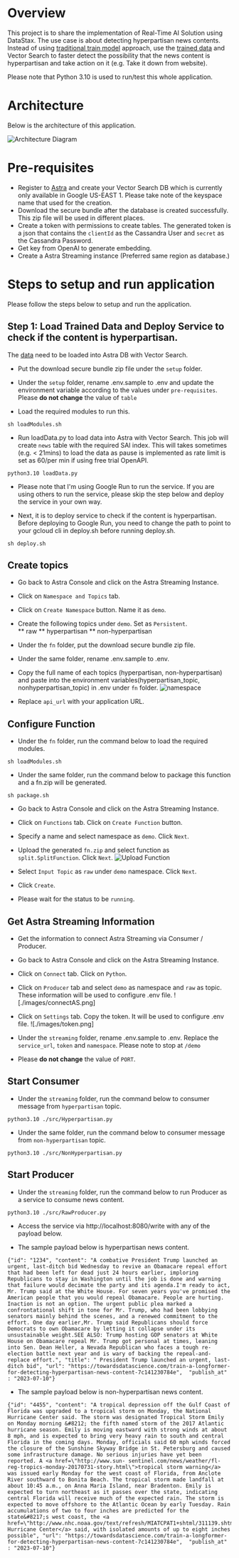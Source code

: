 # Overview 

This project is to share the implementation of Real-Time AI Solution using DataStax.    The use case is about detecting hyperpartisan news contents.  Instead of using [traditional train model](https://towardsdatascience.com/train-a-longformer-for-detecting-hyperpartisan-news-content-7c141230784e) approach,  use the [trained data](https://huggingface.co/datasets/hyperpartisan_news_detection) and Vector Search to faster detect the possibility that the news content is hyperpartisan and take action on it (e.g. Take it down from website).

Please note that Python 3.10 is used to run/test this whole application. 

# Architecture 

Below is the architecture of this application.   

![Architecture Diagram](./images/architectureDiagram.png)

# Pre-requisites

* Register to [Astra](http://astra.datastax.com) and create your Vector Search DB which is currently only available in Google US-EAST 1.  Please take note of the keyspace name that used for the creation. 
* Download the secure bundle after the database is created successfully.  This zip file will be used in different places.    
* Create a token with permissions to create tables.  The generated token is a json that contains the `clientId` as the Cassandra User and `secret` as the Cassandra Password. 
* Get key from OpenAI to generate embedding.  
* Create a Astra Streaming instance (Preferred same region as database.)

# Steps to setup and run application

Please follow the steps below to setup and run the application.   

## Step 1: Load Trained Data and Deploy Service to check if the content is hyperpartisan.  

The [data]((https://huggingface.co/datasets/hyperpartisan_news_detection)) need to be loaded into Astra DB with Vector Search.

* Put the download secure bundle zip file under the `setup` folder. 

* Under the `setup` folder,  rename .env.sample to .env and update the environment variable according to the values under `pre-requisites`.    Please **do not change** the value of `table`

* Load the required modules to run this. 
```
sh loadModules.sh
```

* Run loadData.py to load data into Astra with Vector Search.    This job will create `news` table with the required SAI index.   This will takes sometimes (e.g. < 21mins) to load the data as pause is implemented as rate limit is set as 60/per min if using free trial OpenAPI.
```
python3.10 loadData.py
``` 
* Please note that I'm using Google Run to run the service.   If you are using others to run the service, please skip the step below and deploy the service in your own way. 

* Next,  it is to deploy service to check if the content is hyperpartisan. Before deploying to Google Run,  you need to change the path to point to your gcloud cli in deploy.sh before running deploy.sh.   
```
sh deploy.sh
```
## Create topics 
* Go back to Astra Console and click on the Astra Streaming Instance. 

* Click on `Namespace and Topics` tab.

* Click on `Create Namespace` button.  Name it as `demo`.

* Create the following topics under `demo`.  Set as `Persistent`.  
** raw 
** hyperpartisan
** non-hyperpartisan

* Under the `fn` folder,  put the download secure bundle zip file. 

* Under the same folder,  rename .env.sample to .env.  

* Copy the full name of each topics (hyperpartisan, non-hyperpartisan) and paste into the environment variables(hyperpartisan_topic, nonhyperpartisan_topic) in .env under `fn` folder.
![namespace](./images/namespace.png)

* Replace `api_url` with your application URL. 

## Configure Function

* Under the `fn` folder, run the command below to load the required modules.
```
sh loadModules.sh
```

* Under the same folder,  run the command below to package this function and a fn.zip will be generated. 
```
sh package.sh
```

* Go back to Astra Console and click on the Astra Streaming Instance.

* Click on `Functions` tab.  Click on `Create Function` button.

* Specify a name and select namespace as `demo`.  Click `Next`. 

* Upload the generated `fn.zip` and select function as `split.SplitFunction`.  Click `Next`.
![Upload Function](./images/functionUpload.png)

* Select `Input Topic` as `raw` under `demo` namespace.  Click `Next`.

* Click `Create`.

* Please wait for the status to be `running`. 

## Get Astra Streaming Information

* Get the information to connect Astra Streaming via Consumer / Producer.  

* Go back to Astra Console and click on the Astra Streaming Instance.

* Click on `Connect` tab. Click on `Python`.   

* Click on `Producer` tab and select `demo` as namespace and `raw` as topic.  These information will be used to configure .env file.
![./images/connectAS.png]

* Click on `Settings` tab. Copy the token.   It will be used to configure .env file. 
![./images/token.png]

* Under the `streaming` folder,  rename .env.sample to .env. Replace the `service_url`, `token` and `namespace`.   Please note to stop at `/demo`

* Please **do not change** the value of `PORT`.

## Start Consumer 

* Under the `streaming` folder, run the command below to consumer message from `hyperpartisan` topic.
```
python3.10 ./src/Hyperpartisan.py
```

* Under the same folder, run the command below to consumer message from `non-hyperpartisan` topic.
```
python3.10 ./src/NonHyperpartisan.py
```

## Start Producer

* Under the `streaming` folder, run the command below to run Producer as a service to consume news content.
```
python3.10 ./src/RawProducer.py
```
* Access the service via http://localhost:8080/write with any of the payload below. 

* The sample payload below is hyperpartisan news content. 
```
{"id": "1234", "content": "A combative President Trump launched an urgent, last-ditch bid Wednesday to revive an Obamacare repeal effort that had been left for dead just 24 hours earlier, imploring Republicans to stay in Washington until the job is done and warning that failure would decimate the party and its agenda.I'm ready to act, Mr. Trump said at the White House. For seven years you've promised the American people that you would repeal Obamacare. People are hurting. Inaction is not an option. The urgent public plea marked a confrontational shift in tone for Mr. Trump, who had been lobbying senators mainly behind the scenes, and a renewed commitment to the effort. One day earlier,Mr. Trump said Republicans should force Democrats to own Obamacare by letting it collapse under its unsustainable weight.SEE ALSO: Trump hosting GOP senators at White House on Obamacare repeal Mr. Trump got personal at times, leaning into Sen. Dean Heller, a Nevada Republican who faces a tough re-election battle next year and is wary of backing the repeal-and-replace effort.", "title": " President Trump launched an urgent, last-ditch bid", "url": "https://towardsdatascience.com/train-a-longformer-for-detecting-hyperpartisan-news-content-7c141230784e",  "publish_at" : "2023-07-10"}
```

* The sample payload below is non-hyperpartisan news content. 
```
{"id": "4455", "content": "A tropical depression off the Gulf Coast of Florida was upgraded to a tropical storm on Monday, the National Hurricane Center said. The storm was designated Tropical Storm Emily on Monday morning &#8212; the fifth named storm of the 2017 Atlantic hurricane season. Emily is moving eastward with strong winds at about 8 mph, and is expected to bring very heavy rain to south and central Florida in the coming days. Monday, officials said 60 mph winds forced the closure of the Sunshine Skyway Bridge in St. Petersburg and caused some infrastructure damage. No serious injuries have yet been reported. A <a href=\"http://www.sun- sentinel.com/news/weather/fl-reg-tropics-monday-20170731-story.html\">tropical storm warning</a> was issued early Monday for the west coast of Florida, from Anclote River southward to Bonita Beach. The tropical storm made landfall at about 10:45 a.m., on Anna Maria Island, near Bradenton. Emily is expected to turn northeast as it passes over the state, indicating central Florida will receive much of the expected rain. The storm is expected to move offshore to the Atlantic Ocean by early Tuesday. Rain accumulations of two to four inches are predicted for the state&#8217;s west coast, the <a href=\"http://www.nhc.noaa.gov/text/refresh/MIATCPAT1+shtml/311139.shtml\">National Hurricane Center</a> said, with isolated amounts of up to eight inches possible", "url": "https://towardsdatascience.com/train-a-longformer-for-detecting-hyperpartisan-news-content-7c141230784e",  "publish_at" : "2023-07-10"}
```


